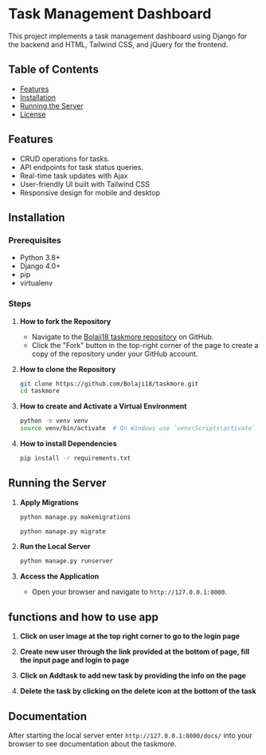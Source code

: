 # Task Management Dashboard

This project implements a task management dashboard using Django for the backend and HTML, Tailwind CSS, and jQuery for the frontend.
## Table of Contents
- [Features](#features)
- [Installation](#installation)
- [Running the Server](#running-the-server)
- [License](#license)

## Features
- CRUD operations for tasks.
- API endpoints for task status queries.
- Real-time task updates with Ajax
- User-friendly UI built with Tailwind CSS
- Responsive design for mobile and desktop

## Installation

### Prerequisites
- Python 3.8+
- Django 4.0+
- pip
- virtualenv

### Steps

1. **How to fork the Repository**
   - Navigate to the [Bolaji18 taskmore repository](https://github.com/Bolaji18/taskmore) on GitHub.
   - Click the "Fork" button in the top-right corner of the page to create a copy of the repository under your GitHub account.

2. **How to clone the Repository**
   ```bash
   git clone https://github.com/Bolaji18/taskmore.git
   cd taskmore
   ```

3. **How to create and Activate a Virtual Environment**
   ```bash
   python -m venv venv
   source venv/bin/activate  # On Windows use `venv\Scripts\activate`
   ```

4. **How to install Dependencies**
   ```bash
   pip install -r requirements.txt
   ```

## Running the Server

1. **Apply Migrations**
   ```bash
   python manage.py makemigrations
   ```
   ```bash
   python manage.py migrate
   ```

2. **Run the Local Server**
   ```bash
   python manage.py runserver
   ```

3. **Access the Application**
   - Open your browser and navigate to `http://127.0.0.1:8000`.

## functions and how to use app
 
1. **Click on user image at the top right corner to go to the login page**

2. **Create new user through the link provided at the bottom of page, fill the input page and login to page**

3. **Click on Addtask to add new task by providing the info on the page**

4. **Delete the task by clicking on the delete icon at the bottom of the task**



## Documentation
After starting the local server enter `http://127.0.0.1:8000/docs/` into your browser to see documentation about the taskmore.